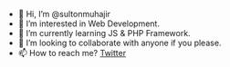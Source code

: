 - 👋 Hi, I’m @sultonmuhajir
- 👀 I’m interested in Web Development.
- 🌱 I’m currently learning JS & PHP Framework.
- 💞️ I’m looking to collaborate with anyone if you please.
- 📫 How to reach me? [Twitter](https://twitter.com/sulton_mhjr)
<!---
sultonmuhajir/sultonmuhajir is a ✨ special ✨ repository because its `README.md` (this file) appears on your GitHub profile.
You can click the Preview link to take a look at your changes.
--->
